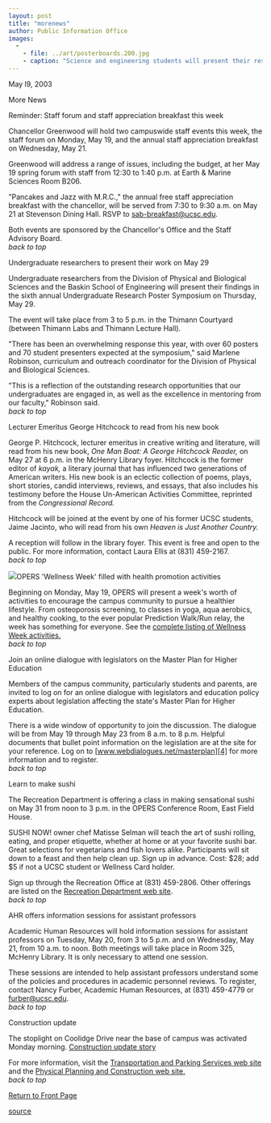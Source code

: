 ```yaml
---
layout: post
title: "morenews"
author: Public Information Office
images:
  -
    - file: ../art/posterboards.200.jpg
    - caption: "Science and engineering students will present their research at a poster symposium on May 29. Photo: Tim Stephens"
---
```


May l9, 2003

More News

Reminder: Staff forum and staff appreciation breakfast this week

Chancellor Greenwood will hold two campuswide staff events this week, the staff forum on Monday, May 19, and the annual staff appreciation breakfast on Wednesday, May 21.

Greenwood will address a range of issues, including the budget, at her May 19 spring forum with staff from 12:30 to 1:40 p.m. at Earth & Marine Sciences Room B206.

"Pancakes and Jazz with M.R.C.," the annual free staff appreciation breakfast with the chancellor, will be served from 7:30 to 9:30 a.m. on May 21 at Stevenson Dining Hall. RSVP to [sab-breakfast@ucsc.edu][1].

Both events are sponsored by the Chancellor's Office and the Staff Advisory Board.  
_back to top_

Undergraduate researchers to present their work on May 29  

Undergraduate researchers from the Division of Physical and Biological Sciences and the Baskin School of Engineering will present their findings in the sixth annual Undergraduate Research Poster Symposium on Thursday, May 29.  

The event will take place from 3 to 5 p.m. in the Thimann Courtyard (between Thimann Labs and Thimann Lecture Hall).  

"There has been an overwhelming response this year, with over 60 posters and 70 student presenters expected at the symposium," said Marlene Robinson, curriculum and outreach coordinator for the Division of Physical and Biological Sciences.

"This is a reflection of the outstanding research opportunities that our undergraduates are engaged in, as well as the excellence in mentoring from our faculty," Robinson said.  
_back to top_   

Lecturer Emeritus George Hitchcock to read from his new book   

George P. Hitchcock, lecturer emeritus in creative writing and literature, will read from his new book, _One Man Boat: A George Hitchcock Reader,_ on May 27 at 6 p.m. in the McHenry Library foyer. Hitchcock is the former editor of _kayak,_ a literary journal that has influenced two generations of American writers. His new book is an eclectic collection of poems, plays, short stories, candid interviews, reviews, and essays, that also includes his testimony before the House Un-American Activities Committee, reprinted from the _Congressional Record._   
  
Hitchcock will be joined at the event by one of his former UCSC students, Jaime Jacinto, who will read from his own _Heaven is Just Another Country._

A reception will follow in the library foyer. This event is free and open to the public. For more information, contact Laura Ellis at (831) 459-2167.   
_back to top_

![][2]OPERS 'Wellness Week' filled with health promotion activities

Beginning on Monday, May 19, OPERS will present a week's worth of activities to encourage the campus community to pursue a healthier lifestyle. From osteoporosis screening, to classes in yoga, aqua aerobics, and healthy cooking, to the ever popular Prediction Walk/Run relay, the week has something for everyone. See the [complete listing of Wellness Week activities.][3]  
_back to top_

Join an online dialogue with legislators on the Master Plan for Higher Education   

Members of the campus community, particularly students and parents, are invited to log on for an online dialogue with legislators and education policy experts about legislation affecting the state's Master Plan for Higher Education.   

There is a wide window of opportunity to join the discussion. The dialogue will be from May 19 through May 23 from 8 a.m. to 8 p.m. Helpful documents that bullet point information on the legislation are at the site for your reference. Log on to [www.webdialogues.net/masterplan][4] for more information and to register.   
_back to top_   

Learn to make sushi

The Recreation Department is offering a class in making sensational sushi on May 31 from noon to 3 p.m. in the OPERS Conference Room, East Field House.

SUSHI NOW! owner chef Matisse Selman will teach the art of sushi rolling, eating, and proper etiquette, whether at home or at your favorite sushi bar. Great selections for vegetarians and fish lovers alike. Participants will sit down to a feast and then help clean up. Sign up in advance. Cost: $28; add $5 if not a UCSC student or Wellness Card holder.

Sign up through the Recreation Office at (831) 459-2806. Other offerings are listed on the [Recreation Department web site][5].   
_back to top_

AHR offers information sessions for assistant professors

Academic Human Resources will hold information sessions for assistant professors on Tuesday, May 20, from 3 to 5 p.m. and on Wednesday, May 21, from 10 a.m. to noon. Both meetings will take place in Room 325, McHenry Library. It is only necessary to attend one session.  

These sessions are intended to help assistant professors understand some  
of the policies and procedures in academic personnel reviews. To register, contact Nancy Furber, Academic Human Resources, at (831) 459-4779 or [furber@ucsc.edu][6].  
_back to top_

Construction update

The stoplight on Coolidge Drive near the base of campus was activated Monday morning. [Construction update story][7]

For more information, visit the [Transportation and Parking Services web site][8] and the [Physical Planning and Construction web site.  
][9]_back to top_

  

[Return to Front Page][10]  

[1]: mailto:sab-breakfast@ucsc.edu
[2]: ../art/slug_logo.gif
[3]: http://www.ucsc.edu/opers/wellness/pages/specialevents.html
[4]: http://www.webdialogues.net/masterplan
[5]: http://www.ucsc.edu/opers/rec/index.html
[6]: mailto:furber@ucsc.edu
[7]: http://www.ucsc.edu/about/construction_plans.html
[8]: http://www2.ucsc.edu/taps/
[9]: http://www2.ucsc.edu/ppc/
[10]: http://currents.ucsc.edu/

[source](http://www1.ucsc.edu/currents/02-03/05-19/morenews.html "Permalink to morenews")

